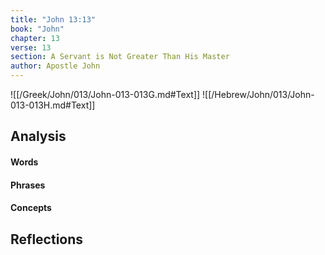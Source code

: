 ```yaml
---
title: "John 13:13"
book: "John"
chapter: 13
verse: 13
section: A Servant is Not Greater Than His Master
author: Apostle John
---
```

![[/Greek/John/013/John-013-013G.md#Text]]
![[/Hebrew/John/013/John-013-013H.md#Text]]

## Analysis

#### Words

#### Phrases

#### Concepts

## Reflections
